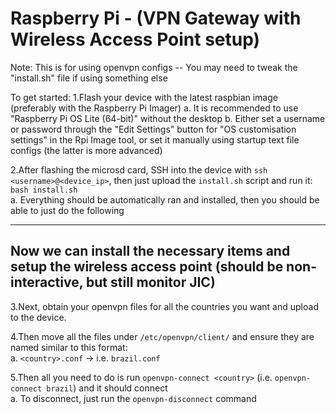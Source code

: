 # Raspberry Pi - (VPN Gateway with Wireless Access Point setup)

Note: This is for using openvpn configs -- You may need to tweak the "install.sh" file if using something else

To get started:
1.Flash your device with the latest raspbian image (preferably with the Raspberry Pi Imager)
  a. It is recommended to use "Raspberry Pi OS Lite (64-bit)" without the desktop
  b. Either set a username or password through the "Edit Settings" button for "OS customisation settings" in the Rpi Image tool, or set it manually using startup text file configs (the latter is more advanced)

2.After flashing the microsd card, SSH into the device with `ssh <username>@<device_ip>`, then just upload the `install.sh` script and run it: `bash install.sh`  
  a. Everything should be automatically ran and installed, then you should be able to just do the following

---

## Now we can install the necessary items and setup the wireless access point (should be non-interactive, but still monitor JIC)

3.Next, obtain your openvpn files for all the countries you want and upload to the device.

4.Then move all the files under `/etc/openvpn/client/` and ensure they are named similar to this format:  
  a. `<country>.conf` -> i.e. `brazil.conf`

5.Then all you need to do is run `openvpn-connect <country>` (i.e. `openvpn-connect brazil`) and it should connect  
  a. To disconnect, just run the `openvpn-disconnect` command

